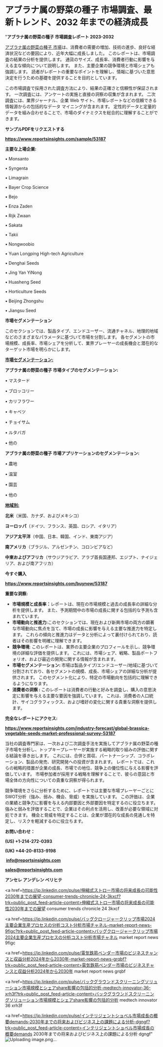 # アブラナ属の野菜の種子 市場調査、最新トレンド、2032 年までの経済成長

"<strong>アブラナ属の野菜の種子 市場調査レポート 2023-2032</strong>

<a href=https://www.reportsinsights.com/sample/53187>アブラナ属の野菜の種子 市場</a>は、消費者の需要の増加、技術の進歩、良好な経済状況などの要因により、近年大幅に成長しました。 このレポートは、市場調査の結果の分析を提供します。 通貨のサイズ、成長率、消費者行動に影響を与える主な傾向について説明します。 また、主要企業の競争環境と市場シェアも強調します。 読者がレポートの重要なポイントを理解し、情報に基づいた意思決定を行うための基礎を提供することを目的としています。

この市場調査で採用された調査方法により、結果の正確さと信頼性が保証されます。 一次調査には、アンケートの実施と直接の洞察の収集が含まれます。 二次調査には、業界ジャーナル、企業 Web サイト、市場レポートなどの信頼できる情報源からの包括的なデータ マイニングが含まれます。 定性的データと定量的データを組み合わせることで、市場のダイナミクスを総合的に理解することができます。

<strong><b>サンプルPDFをリクエストする</b></strong>

<a href=https://www.reportsinsights.com/sample/53187><strong><u>https://www.reportsinsights.com/sample/53187</u></strong></a>

<strong>主要な上場企業:</strong>

• Monsanto

• Syngenta

• Limagrain

• Bayer Crop Science

• Bejo

• Enza Zaden

• Rijk Zwaan

• Sakata

• Takii

• Nongwoobio

• Yuan Longping High-tech Agriculture

• Denghai Seeds

• Jing Yan YiNong

• Huasheng Seed

• Horticulture Seeds

• Beijing Zhongshu

• Jiangsu Seed

<strong>市場セグメンテーション</strong>

このセクションでは、製品タイプ、エンドユーザー、流通チャネル、地理的地域などのさまざまなパラメータに基づいて市場を分割します。 各セグメントの市場規模、成長率、市場シェアを分析して、業界プレーヤーの成長機会と潜在的なターゲット市場を明らかにします。

<strong><u>市場セグメンテーション</u></strong><strong><u>:</u></strong>

<strong>アブラナ属の野菜の種子 市場タイプのセグメンテーション:</strong>

• マスタード

• ブロッコリー

• カリフラワー

• キャベツ

• チョイサム

• ルタバガ

• 他の

<strong>アブラナ属の野菜の種子 市場アプリケーションのセグメンテーション:</strong>

• 農地

• 温室

• 園芸

• 他の

<strong><u>地域別</u></strong><strong><u>:</u></strong>

<strong>北米</strong>（米国、カナダ、およびメキシコ）

<strong>ヨーロッパ</strong>（ドイツ、フランス、英国、ロシア、イタリア）

<strong>アジア太平洋</strong>（中国、日本、韓国、インド、東南アジア）

<strong>南アメリカ</strong>（ブラジル、アルゼンチン、コロンビアなど）

<strong>中東およびアフリカ</strong>（サウジアラビア、アラブ首長国連邦、エジプト、ナイジェリア、および南アフリカ）

<strong>今すぐ購入</strong>

<a href=https://www.reportsinsights.com/buynow/53187><strong><u>https://www.reportsinsights.com/buynow/53187</u></strong></a>

<strong>重要な洞察:</strong>
<ul>
  <li><strong>市場規模と成長率：</strong>レポートは、現在の市場規模と過去の成長率の詳細な分析を提供します。 また、予測期間中の市場の成長に関する包括的な予測も含まれています。</li>
  <li><strong>市場動向と推進力:</strong>このセクションでは、現在および新興市場の両方の顕著な市場動向に焦点を当て、市場の成長に影響を与える主要な推進力を特定します。 これらの傾向と推進力はデータと分析によって裏付けられており、読者はその影響を明確に理解できます。</li>
  <li><strong>競争環境</strong>: このレポートは、業界の主要企業のプロフィールを示し、競争環境の詳細な評価を提供します。 これには、市場シェア、戦略、製品ポートフォリオ、および最近の開発に関する情報が含まれます。</li>
  <li><strong>市場セグメンテーション: </strong>市場は製品タイプ/エンドユーザー/地域に基づいて分割されており、各セグメントの規模、成長、市場シェアの詳細な分析が提供されます。 このセグメント化により、特定の市場動向を包括的に理解できるようになります。</li>
  <li><strong>消費者の洞察 : </strong>このレポートは消費者の行動と好みを調査し、購入の意思決定に影響を与える主要な要因を強調しています。 これは、消費者の人口統計、サイコグラフィックス、および嗜好の変化に関する貴重な洞察を提供します。</li>
</ul>
<strong>完全なレポートにアクセス:</strong>

<a href=https://www.reportsinsights.com/industry-forecast/global-brassica-vegetable-seeds-market-professional-survey-53187><strong><u><b>https://www.reportsinsights.com/industry-forecast/global-brassica-vegetable-seeds-market-professional-survey-53187</b></u></strong></a>

当社の調査専門家は、一次および二次調査手法を実施してアブラナ属の野菜の種子市場を分析し、トップキープレーヤーが実施する戦略的取り組みの評価に関する結論を導き出します。 これには、合併と買収、パートナーシップ、コラボレーション、製品の発売、研究開発への投資が含まれます。 レポートでは、これらの戦略的措置が企業の成長、市場での地位、競争上の優位性に与える影響を評価しています。 市場参加者が採用する戦略を理解することで、彼らの意図と市場全体の方向性についての貴重な洞察が得られます。

競争環境をさらに分析するために、レポートでは主要な市場プレーヤーごとにSWOT分析（強み、弱み、機会、脅威）を実施しています。 この評価は、企業の業績と競争力に影響を与える内部要因と外部要因を特定するのに役立ちます。 強みと弱みを評価することで、企業はその利点を活用し、改善が必要な領域に対処できます。 機会と脅威を特定することは、企業が潜在的な成長の見通しを特定し、リスクを軽減するのに役立ちます。

<strong>お問い合わせ：</strong>

<strong>(US) +1-214-272-0393</strong>

<strong>(UK) +44-20-8133-9198</strong>

<strong> </strong><a href=info@reportsinsights.com><strong><u>info@reportsinsights.com</u></strong></a>

<a href=sales@reportsinsights.com><strong><u>sales@reportsinsights.com</u></strong></a>

<strong>アンセレ アンデレン ベリヒテ</strong>

<a href=https://jp.linkedin.com/pulse/伸縮式ストロー市場の将来成長の可能性2030年までの展望-consumer-trends-chronicle-24-3kxcf?trk=public_post_feed-article-content>伸縮式ストロー市場の将来成長の可能性2030年までの展望 consumer trends chronicle 24 3kxcf</a>

<a href=https://jp.linkedin.com/pulse/バッグクロージャークリップ市場2024主要企業生産プロセスの分析コスト分析市場チャネル-market-report-news-9figc?trk=public_post_feed-article-content>バッグクロージャークリップ市場2024主要企業生産プロセスの分析コスト分析市場チャネル market report news 9figc</a>

<a href=https://jp.linkedin.com/pulse/電気鉄筋ベンダー市場のビジネスチャンスと収益分析2024年から2030年-market-report-news-grqbf?trk=public_post_feed-article-content>電気鉄筋ベンダー市場のビジネスチャンスと収益分析2024年から2030年 market report news grqbf</a>

<a href=https://jp.linkedin.com/pulse/バックグラウンドスクリーニングソリューション市場規模とシェアshare影響の包括的分析-medtech-innovator-36-xrh3f?trk=public_post_feed-article-content>バックグラウンドスクリーニングソリューション市場規模とシェアshare影響の包括的分析 medtech innovator 36 xrh3f</a>

<a href=https://jp.linkedin.com/pulse/インテリジェントショベル市場成長の概要demands-2030年までの将来およびビジネス上の課題による分析-dgngf?trk=public_post_feed-article-content>インテリジェントショベル市場成長の概要demands 2030年までの将来およびビジネス上の課題による分析 dgngf</a>"
![Uploading image.png…]()
